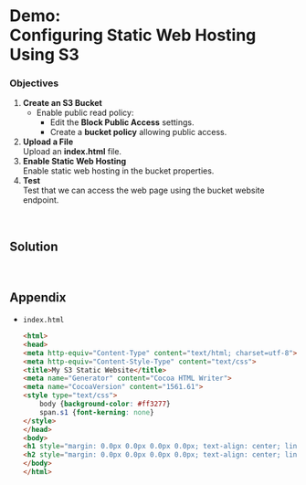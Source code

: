 # Demo:<br>Configuring Static Web Hosting Using S3

### Objectives
1. **Create an S3 Bucket**
   - Enable public read policy:
     - Edit the **Block Public Access** settings.
     - Create a **bucket policy** allowing public access.
2. **Upload a File**<br>Upload an **index.html** file.
3. **Enable Static Web Hosting**<br>Enable static web hosting in the bucket properties.
4. **Test**<br>Test that we can access the web page using the bucket website endpoint.


<br>

## Solution









<br>

## Appendix
- `index.html`

    ```html
    <html>
    <head>
    <meta http-equiv="Content-Type" content="text/html; charset=utf-8">
    <meta http-equiv="Content-Style-Type" content="text/css">
    <title>My S3 Static Website</title>
    <meta name="Generator" content="Cocoa HTML Writer">
    <meta name="CocoaVersion" content="1561.61">
    <style type="text/css">
        body {background-color: #ff3277}
        span.s1 {font-kerning: none}
    </style>
    </head>
    <body>
    <h1 style="margin: 0.0px 0.0px 0.0px 0.0px; text-align: center; line-height: 80.0px; font: 70.0px Arial; color: #000000; -webkit-text-stroke: #000000"><span class="s1">Hello Cloud Gurus!</span></h1>
    <h2 style="margin: 0.0px 0.0px 0.0px 0.0px; text-align: center; line-height: 32.0px; font: 28.0px Arial; color: #000000; -webkit-text-stroke: #000000"><span class="s1">Congratulations! You have created a static wesbite, which is running on S3!</span></h2>
    </body>
    </html>
    ```